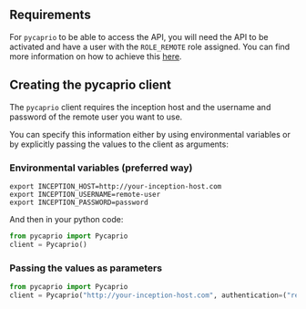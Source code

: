 ## Requirements
For `pycaprio` to be able to access the API, you will need the API to be activated and have a user with
the `ROLE_REMOTE` role assigned. You can find more information on how to achieve this [here](https://inception-project.github.io//releases/0.11.2/docs/admin-guide.html#sect_remote_api).

## Creating the pycaprio client

The `pycaprio` client requires the inception host and the username and password of the remote user you want to use.


You can specify this information either by using environmental variables or by explicitly passing the values to the client as arguments:

### Environmental variables (preferred way)
```
export INCEPTION_HOST=http://your-inception-host.com
export INCEPTION_USERNAME=remote-user
export INCEPTION_PASSWORD=password
```
And then in your python code:

```python
from pycaprio import Pycaprio
client = Pycaprio()
```

### Passing the values as parameters
```python
from pycaprio import Pycaprio
client = Pycaprio("http://your-inception-host.com", authentication=("remote-user", "password"))
```
